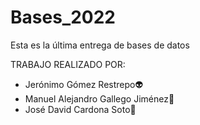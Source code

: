 # Bases_2022
Esta es la última entrega de bases de datos 

TRABAJO REALIZADO POR:
- Jerónimo Gómez Restrepo👽
- Manuel Alejandro Gallego Jiménez🐲
- José David Cardona Soto🦑
